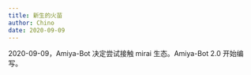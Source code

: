 ```yaml
---
title: 新生的火苗
author: Chino
date: 2020-09-09
---
```


2020-09-09，Amiya-Bot 决定尝试接触 mirai 生态。Amiya-Bot 2.0 开始编写。

